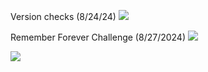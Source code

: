 Version checks (8/24/24)
<img src="{{ site.baseurl }}/images/versionchecks.png">

Remember Forever Challenge (8/27/2024)
<img src="{{ site.baseurl }}/images/RememberForever.png">

<img src="{{ site.baseurl }}/images/CSPHelp.png">
